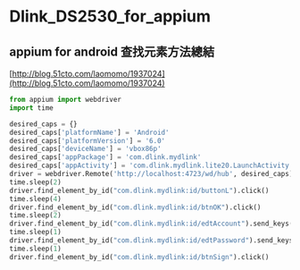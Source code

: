 # Dlink\_DS2530\_for\_appium

## appium for android 查找元素方法總結

[http://blog.51cto.com/laomomo/1937024](http://blog.51cto.com/laomomo/1937024)

```python
from appium import webdriver
import time

desired_caps = {}
desired_caps['platformName'] = 'Android' 
desired_caps['platformVersion'] = '6.0' 
desired_caps['deviceName'] = 'vbox86p' 
desired_caps['appPackage'] = 'com.dlink.mydlink' 
desired_caps['appActivity'] = 'com.dlink.mydlink.lite20.LaunchActivity' 
driver = webdriver.Remote('http://localhost:4723/wd/hub', desired_caps) 
time.sleep(2)
driver.find_element_by_id("com.dlink.mydlink:id/buttonL").click()
time.sleep(4)
driver.find_element_by_id("com.dlink.mydlink:id/btnOK").click()
time.sleep(2)
driver.find_element_by_id("com.dlink.mydlink:id/edtAccount").send_keys("")
time.sleep(1)
driver.find_element_by_id("com.dlink.mydlink:id/edtPassword").send_keys("")
time.sleep(1)
driver.find_element_by_id("com.dlink.mydlink:id/btnSign").click()
```

